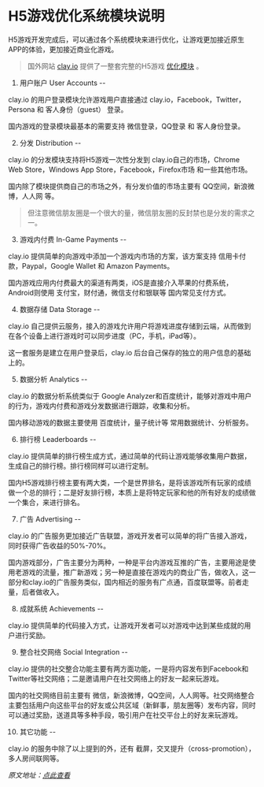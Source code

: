 # H5游戏优化系统模块说明

H5游戏开发完成后，可以通过各个系统模块来进行优化，让游戏更加接近原生APP的体验，更加接近商业化游戏。

> 国外网站 [clay.io](http://clay.io/) 提供了一整套完整的H5游戏 [优化模块](http://clay.io/development-tools) 。

1. 用户账户 User Accounts
--

clay.io 的用户登录模块允许游戏用户直接通过 clay.io，Facebook，Twitter，Persona 和 客人身份（guest） 登录。

国内游戏的登录模块最基本的需要支持 微信登录，QQ登录 和 客人身份登录。

2. 分发 Distribution
--

clay.io 的分发模块支持将H5游戏一次性分发到 clay.io自己的市场，Chrome Web Store，Windows App Store，Facebook，Firefox市场 和一些其他市场。

国内除了模块提供商自己的市场之外，有分发价值的市场主要有 QQ空间，新浪微博，人人网 等。

> 但注意微信朋友圈是一个很大的量，微信朋友圈的反封禁也是分发的需求之一。

3. 游戏内付费 In-Game Payments
--

clay.io 提供简单的向游戏中添加一个游戏内市场的方案，该方案支持 信用卡付款，Paypal，Google Wallet 和 Amazon Payments。

国内游戏应用内付费最大的渠道有两类，iOS是直接介入苹果的付费系统，Android则使用 支付宝，财付通，微信支付和银联等 国内常见支付方式。

4. 数据存储 Data Storage
--

clay.io 自己提供云服务，接入的游戏允许用户将游戏进度存储到云端，从而做到在各个设备上进行游戏时可以同步进度（PC，手机，iPad等）。

这一套服务是建立在用户登录后，clay.io 后台自己保存的独立的用户信息的基础上的。

5. 数据分析 Analytics
--

clay.io 的数据分析系统类似于 Google Analyzer和百度统计，能够对游戏中用户的行为，游戏内付费和游戏分发数据进行跟踪，收集和分析。

国内移动游戏的数据主要使用 百度统计，量子统计等 常用数据统计、分析服务。

6. 排行榜 Leaderboards
--

clay.io 提供简单的排行榜生成方式，通过简单的代码让游戏能够收集用户数据，生成自己的排行榜。排行榜同样可以进行定制。

国内H5游戏排行榜主要有两大类，一个是世界排名，是将该游戏所有玩家的成绩做一个总的排行；二是好友排行榜，本质上是将特定玩家和他的所有好友的成绩做一个集合，来进行排名。

7. 广告 Advertising
--

clay.io 的广告服务更加接近广告联盟，游戏开发者可以简单的将广告接入游戏，同时获得广告收益的50%-70%。

国内游戏部分，广告主要分为两种，一种是平台内游戏互推的广告，主要用途是使用老游戏的流量，推广新游戏；另一种是直接在游戏内的商业广告，做收入，这一部分和clay.io的广告服务类似，国内相近的服务有广点通，百度联盟等。前者走量，后者做收入。

8. 成就系统 Achievements
--

clay.io 提供简单的代码接入方式，让游戏开发者可以对游戏中达到某些成就的用户进行奖励。

9. 整合社交网络 Social Integration
--

clay.io 提供的社交整合功能主要有两方面功能，一是将内容发布到Facebook和Twitter等社交网络；二是邀请用户在社交网络上的好友一起来玩游戏。

国内的社交网络目前主要有 微信，新浪微博，QQ空间，人人网等。社交网络整合主要包括用户向这些平台的好友或公共区域（新鲜事，朋友圈等）发布内容，同时可以通过奖励，送道具等多种手段，吸引用户在社交平台上的好友来玩游戏。

10. 其它功能
--

clay.io 的服务中除了以上提到的外，还有 截屏，交叉提升（cross-promotion），多人房间联网等。

*原文地址：[点此查看](http://clay.io/development-tools)*
